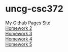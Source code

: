 # uncg-csc372
My Github Pages Site<br/>
<a href="https://github.com/Kimchidude/kimchidude.github.io/tree/main/csc372-hw/hw2">Homework 2</a><br/>
<a href="https://github.com/Kimchidude/kimchidude.github.io/tree/main/csc372-hw/hw3">Homework 3</a><br/>
<a href="https://github.com/Kimchidude/kimchidude.github.io/tree/main/csc372-hw/hw4">Homework 4</a><br/>
<a href="https://github.com/Kimchidude/kimchidude.github.io/tree/main/csc372-hw/hw5">Homework 5</a><br/>
